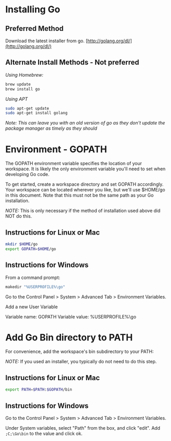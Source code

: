 # Installing Go

## Preferred Method

Download the latest installer from go.  [http://golang.org/dl/](http://golang.org/dl/)

## Alternate Install Methods - Not preferred

*Using Homebrew:*

```bash
brew update
brew install go
```

*Using APT*

```bash
sudo apt-get update
sudo apt-get install golang
```

*Note: This can leave you with an old version of go as they don't update
the package manager as timely as they should*

# Environment - GOPATH

The GOPATH environment variable specifies the location of your
workspace. It is likely the only environment variable you'll need to set
when developing Go code.

To get started, create a workspace directory and set GOPATH accordingly.
Your workspace can be located wherever you like, but we'll use $HOME/go
in this document. Note that this must not be the same path as your Go
installation.

*NOTE:* This is only necessary if the method of installation used above did NOT do this.

## Instructions for Linux or Mac

```bash
mkdir $HOME/go
export GOPATH=$HOME/go
```

## Instructions for Windows

From a command prompt:

```bash
makedir "%USERPROFILE%\go"
```

Go to the Control Panel > System > Advanced Tab > Environment Variables.

Add a new User Variable

Variable name: GOPATH
Variable value: %USERPROFILE%\go

# Add Go Bin directory to PATH

For convenience, add the workspace's bin subdirectory to your PATH:

*NOTE:* If you used an installer, you typically do not need to do this step.


## Instructions for Linux or Mac

```bash
export PATH=$PATH:$GOPATH/bin
```

## Instructions for Windows

Go to the Control Panel > System > Advanced Tab > Environment Variables.

Under System variables, select "Path" from the box, and click "edit".  Add `;C;\Go\bin` to the value and click ok.
